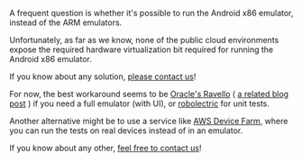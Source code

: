 A frequent question is whether it's possible to run the Android x86 emulator,
instead of the ARM emulators.

Unfortunately, as far as we know, none of the public cloud environments expose the required
hardware virtualization bit required for running the Android x86 emulator.

If you know about any solution, [please contact us](https://www.bitrise.io/contact)!

For now, the best workaround seems to be [Oracle's Ravello](https://www.ravellosystems.com/) ( [a related blog post](https://www.ravellosystems.com/blog/android-emulator-on-amazon-ec2-and-google-cloud/) )
if you need a full emulator (with UI),
or [robolectric](http://robolectric.org/) for unit tests.

Another alternative might be to use a service like [AWS Device Farm](https://aws.amazon.com/device-farm/),
where you can run the tests on real devices instead of in an emulator.

If you know about any other, [feel free to contact us](https://www.bitrise.io/contact)!
